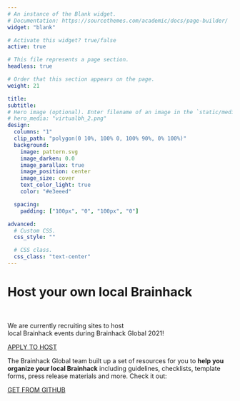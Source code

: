 ```yaml
---
# An instance of the Blank widget.
# Documentation: https://sourcethemes.com/academic/docs/page-builder/
widget: "blank"

# Activate this widget? true/false
active: true

# This file represents a page section.
headless: true

# Order that this section appears on the page.
weight: 21

title:
subtitle:
# Hero image (optional). Enter filename of an image in the `static/media/` folder.
# hero_media: "virtualbh_2.png"
design:
  columns: "1"
  clip_path: "polygon(0 10%, 100% 0, 100% 90%, 0% 100%)"
  background:
    image: pattern.svg
    image_darken: 0.0
    image_parallax: true
    image_position: center
    image_size: cover
    text_color_light: true
    color: "#e3eeed"

  spacing:
    padding: ["100px", "0", "100px", "0"]

advanced:
  # Custom CSS.
  css_style: ""

  # CSS class.
  css_class: "text-center"
---
```


# **Host your own local Brainhack**

<br>

<div class="row">

  <div class="col-lg-8 mx-auto">

  We are currently recruiting sites to host <br> local Brainhack events during
  Brainhack Global 2021!

  <p class="text-white mb-5">
    <a href="/global2021/events#host-your-own-local-brainhack" 
      class="btn btn-light mx-auto p-3 font-weight-bold">
      APPLY TO HOST
    </a>
  </p>

  The Brainhack Global team built up a set of resources for you to **help you
  organize your local Brainhack** including guidelines, checklists, template
  forms, press release materials and more. Check it out:

  <p class="text-center">
    <a  href="https://github.com/brainhackorg/pr-material" 
        class="btn btn-light mx-auto p-3 font-weight-bold">
        GET FROM GITHUB
    </a>
  </p>

  </div>

</div>
